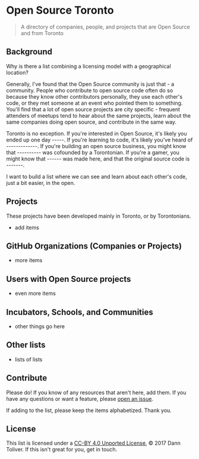 # Open Source Toronto

> A directory of companies, people, and projects that are Open Source and from Toronto

## Background

Why is there a list combining a licensing model with a geographical location?

Generally, I've found that the Open Source community is just that - a community. People who contribute to open source code often do so because they know other contributors personally, they use each other's code, or they met someone at an event who pointed them to something. You'll find that a lot of open source projects are city specific - frequent attenders of meetups tend to hear about the same projects, learn about the same companies doing open source, and contribute in the same way.

Toronto is no exception. If you're interested in Open Source, it's likely you ended up one day -----. If you're learning to code, it's likely you've heard of -------------. If you're building an open source business, you might know that ---------- was cofounded by a Torontonian. If you're a gamer, you might know that ------ was made here, and that the original source code is -------.

I want to build a list where we can see and learn about each other's code, just a bit easier, in the open.

## Projects

These projects have been developed mainly in Toronto, or by Torontonians.

- add items

## GitHub Organizations (Companies or Projects)

- more items

## Users with Open Source projects

- even more items

## Incubators, Schools, and Communities

- other things go here

## Other lists

- lists of lists

## Contribute

Please do! If you know of any resources that aren't here, add them. If you have any questions or want a feature, please [open an issue](https://github.com/opensourcecities/open-source-toronto/issues/new).

If adding to the list, please keep the items alphabetized. Thank you.

## License

This list is licensed under a [CC-BY 4.0 Unported License](https://creativecommons.org/licenses/by/4.0/), © 2017 Dann Toliver. If this isn't great for you, get in touch.

